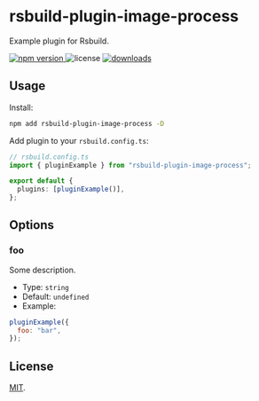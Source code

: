 # rsbuild-plugin-image-process

Example plugin for Rsbuild.

<p>
  <a href="https://npmjs.com/package/rsbuild-plugin-image-process">
   <img src="https://img.shields.io/npm/v/rsbuild-plugin-image-process?style=flat-square&colorA=564341&colorB=EDED91" alt="npm version" />
  </a>
  <img src="https://img.shields.io/badge/License-MIT-blue.svg?style=flat-square&colorA=564341&colorB=EDED91" alt="license" />
  <a href="https://npmcharts.com/compare/rsbuild-plugin-image-process?minimal=true"><img src="https://img.shields.io/npm/dm/rsbuild-plugin-image-process.svg?style=flat-square&colorA=564341&colorB=EDED91" alt="downloads" /></a>
</p>

## Usage

Install:

```bash
npm add rsbuild-plugin-image-process -D
```

Add plugin to your `rsbuild.config.ts`:

```ts
// rsbuild.config.ts
import { pluginExample } from "rsbuild-plugin-image-process";

export default {
  plugins: [pluginExample()],
};
```

## Options

### foo

Some description.

- Type: `string`
- Default: `undefined`
- Example:

```js
pluginExample({
  foo: "bar",
});
```

## License

[MIT](./LICENSE).
